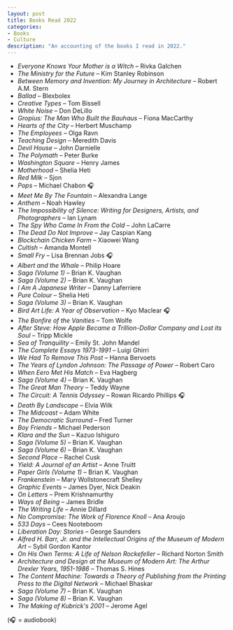 ```yaml
---
layout: post
title: Books Read 2022
categories:
- Books
- Culture
description: "An accounting of the books I read in 2022."
---
```


- *Everyone Knows Your Mother is a Witch* – Rivka Galchen
- *The Ministry for the Future* – Kim Stanley Robinson
- *Between Memory and Invention: My Journey in Architecture* – Robert A.M. Stern
- *Ballad* – Blexbolex
- *Creative Types* – Tom Bissell
- *White Noise* – Don DeLillo
- *Gropius: The Man Who Built the Bauhaus* – Fiona MacCarthy
- *Hearts of the City* – Herbert Muschamp
- *The Employees* – Olga Ravn
- *Teaching Design* – Meredith Davis
- *Devil House* – John Darnielle
- *The Polymath* – Peter Burke
- *Washington Square* – Henry James
- *Motherhood* – Shelia Heti
- *Red Milk* – Sjon
- *Pops* – Michael Chabon 🎧
- *Meet Me By The Fountain* – Alexandra Lange
- *Anthem* – Noah Hawley
- *The Impossibility of Silence: Writing for Designers, Artists, and Photographers* – Ian Lynam
- *The Spy Who Came In From the Cold* – John LaCarre
- *The Dead Do Not Improve* – Jay Caspian Kang
- *Blockchain Chicken Farm* – Xiaowei Wang
- *Cultish* – Amanda Montell
- *Small Fry* – Lisa Brennan Jobs 🎧
- *Albert and the Whale* – Philip Hoare
- *Saga (Volume 1)* – Brian K. Vaughan
- *Saga (Volume 2)* – Brian K. Vaughan
- *I Am A Japanese Writer* – Danny Laferriere
- *Pure Colour* – Shelia Heti
- *Saga (Volume 3)* – Brian K. Vaughan
- *Bird Art Life: A Year of Observation* – Kyo Maclear 🎧
- *The Bonfire of the Vanities* – Tom Wolfe
- *After Steve: How Apple Became a Trillion-Dollar Company and Lost its Soul* – Tripp Mickle
- *Sea of Tranquility*  – Emily St. John Mandel
- *The Complete Essays 1973-1991* – Luigi Ghirri
- *We Had To Remove This Post* – Hanna Bervoets
- *The Years of Lyndon Johnson: The Passage of Power* – Robert Caro
- *When Eero Met His Match* – Eva Hagberg
- *Saga (Volume 4)* – Brian K. Vaughan
- *The Great Man Theory* – Teddy Wayne
- *The Circuit: A Tennis Odyssey* – Rowan Ricardo Phillips 🎧
- *Death By Landscape* – Elvia Wilk
- *The Midcoast* – Adam White
- *The Democratic Surround* – Fred Turner
- *Boy Friends* – Michael Pederson
- *Klara and the Sun* – Kazuo Ishiguro
- *Saga (Volume 5)* – Brian K. Vaughan
- *Saga (Volume 6)* – Brian K. Vaughan
- *Second Place* – Rachel Cusk
- *Yield: A Journal of an Artist* – Anne Truitt
- *Paper Girls (Volume 1)* – Brian K. Vaughan
- *Frankenstein* – Mary Wollstonecraft Shelley
- *Graphic Events* – James Dyer, Nick Deakin
- *On Letters* – Prem Krishnamurthy
- *Ways of Being* – James Bridle
- *The Writing Life* – Annie Dillard
- *No Compromise: The Work of Florence Knoll* – Ana Aroujo
- *533 Days* – Cees Nooteboom
- *Liberation Day: Stories* – George Saunders
- *Alfred H. Barr, Jr. and the Intellectual Origins of the Museum of Modern Art* – Sybil Gordon Kantor
- *On His Own Terms: A Life of Nelson Rockefeller* – Richard Norton Smith
- *Architecture and Design at the Museum of Modern Art: The Arthur Drexler Years, 1951-1986* – Thomas S. Hines
- *The Content Machine: Towards a Theory of Publishing from the Printing Press to the Digital Network* – Michael Bhaskar
- *Saga (Volume 7)* – Brian K. Vaughan
- *Saga (Volume 8)* – Brian K. Vaughan
- *The Making of Kubrick's 2001* – Jerome Agel

(🎧 = audiobook)
